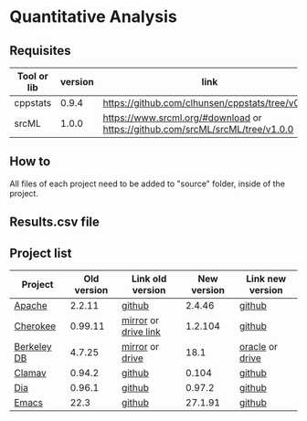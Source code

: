 # Quantitative Analysis

## Requisites



Tool or lib | version | link
------------|---------|-----------
cppstats    | 0.9.4   | https://github.com/clhunsen/cppstats/tree/v0.9.4
srcML       | 1.0.0   | https://www.srcml.org/#download or https://github.com/srcML/srcML/tree/v1.0.0


## How to

All files of each project need to be added to "source" folder, inside of the project.

## Results.csv file



## Project list

Project | Old version | Link old version | New version | Link new version 
--------|-------------|-------------|-----|-------
[Apache](https://httpd.apache.org)| 2.2.11 | [github](https://github.com/apache/httpd/tree/2.2.11) | 2.4.46 | [github](https://github.com/apache/httpd/tree/2.4.46)
[Cherokee](http://cherokee-project.com/) | 0.99.11 | [mirror](https://mirror.aarnet.edu.au/pub/cherokee/0.99/0.99.11/cherokee-0.99.11.tar.gz) or [drive link](https://drive.google.com/drive/folders/1vEBwLPyEwY1s-4BzErST9JRpLCEa84fM?usp=sharing) | 1.2.104 | [github](https://github.com/cherokee/webserver/tree/v1.2.104)
[Berkeley DB](https://www.oracle.com/database/technologies/related/berkeleydb.html) | 4.7.25 | [mirror](http://ftpmirror.your.org/pub/misc/Berkeley-DB/) or [drive](https://drive.google.com/drive/u/2/folders/1vEBwLPyEwY1s-4BzErST9JRpLCEa84fM) | 18.1 | [oracle](https://www.oracle.com/database/technologies/related/berkeleydb-downloads.html) or [drive](https://drive.google.com/drive/u/2/folders/1vEBwLPyEwY1s-4BzErST9JRpLCEa84fM)
[Clamav](https://www.clamav.net/) | 0.94.2 | [github](https://github.com/Cisco-Talos/clamav-devel/tree/clamav-0.94.2) | 0.104 | [github](https://github.com/Cisco-Talos/clamav-devel/tree/dev/0.104)
[Dia](https://wiki.gnome.org/action/show/Apps/Dia?action=show&redirect=Dia) | 0.96.1 | [github](https://github.com/GNOME/dia/tree/DIA_0_96_1) | 0.97.2 | [github](https://github.com/GNOME/dia/tree/DIA_0_97_2)
[Emacs](www.gnu.org/software/emacs/) | 22.3 | [github](https://github.com/emacs-mirror/emacs/tree/emacs-22.3) | 27.1.91 | [github](https://github.com/emacs-mirror/emacs/tree/emacs-27.1.91)